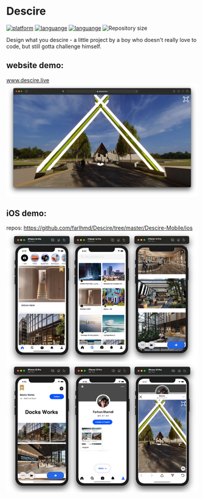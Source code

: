 # Descire
[![platform](https://img.shields.io/badge/platform-iOS-brightgreen)](https://developer.apple.com/ios/)
[![languange](https://img.shields.io/badge/language-Swift-orange)](https://swift.org)
[![languange](https://img.shields.io/badge/language-JavaScript-yellow)](https://www.javascript.com)
![Repository size](https://img.shields.io/github/repo-size/farlhmd/Descire)


Design what you descire - a little project by a boy who doesn't really love to code, but still gotta challenge himself.

## website demo: 
www.descire.live
![alt text](https://github.com/farlhmd/Descire/blob/master/media/descire.jpg)
## iOS demo:

repos: https://github.com/farlhmd/Descire/tree/master/Descire-Mobile/ios
![alt text](https://github.com/farlhmd/Descire/blob/master/Descire-Mobile/ios/descire_screenshot.jpg)